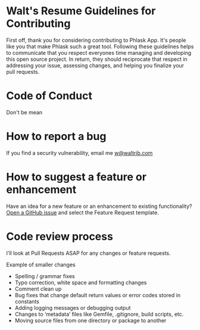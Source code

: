 # Walt's Resume Guidelines for Contributing
First off, thank you for considering contributing to Phlask App. It's people like you that make Phlask such a great tool. Following these guidelines helps to communicate that you respect everyones time managing and developing this open source project. In return, they should reciprocate that respect in addressing your issue, assessing changes, and helping you finalize your pull requests.

# Code of Conduct
Don't be mean

# How to report a bug
If you find a security vulnerability, email me w@waltrib.com

# How to suggest a feature or enhancement
Have an idea for a new feature or an enhancement to existing functionality? [Open a GitHub issue](https://github.com/waltribeiro/resume/issues) and select the Feature Request template.

# Code review process 
I'll look at Pull Requests ASAP for any changes or feature requests.

Example of smaller changes
* Spelling / grammar fixes
* Typo correction, white space and formatting changes
* Comment clean up
* Bug fixes that change default return values or error codes stored in constants
* Adding logging messages or debugging output
* Changes to ‘metadata’ files like Gemfile, .gitignore, build scripts, etc.
* Moving source files from one directory or package to another
